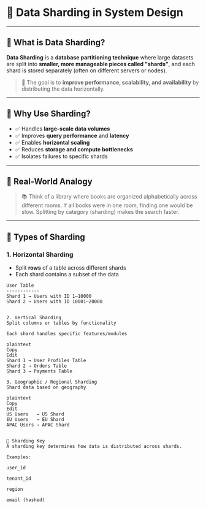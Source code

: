 
# 🧩 Data Sharding in System Design

---

## 🔹 What is Data Sharding?

**Data Sharding** is a **database partitioning technique** where large datasets are split into **smaller, more manageable pieces called "shards"**, and each shard is stored separately (often on different servers or nodes).

> 📌 The goal is to **improve performance, scalability, and availability** by distributing the data horizontally.

---

## 🔹 Why Use Sharding?

- ✅ Handles **large-scale data volumes**
- ✅ Improves **query performance** and **latency**
- ✅ Enables **horizontal scaling**
- ✅ Reduces **storage and compute bottlenecks**
- ✅ Isolates failures to specific shards

---

## 🔹 Real-World Analogy

> 📚 Think of a library where books are organized alphabetically across different rooms. If all books were in one room, finding one would be slow. Splitting by category (sharding) makes the search faster.

---

## 🔹 Types of Sharding

### 1. Horizontal Sharding

- Split **rows** of a table across different shards
- Each shard contains a subset of the data

```plaintext
User Table
------------
Shard 1 → Users with ID 1–10000
Shard 2 → Users with ID 10001–20000


2. Vertical Sharding
Split columns or tables by functionality

Each shard handles specific features/modules

plaintext
Copy
Edit
Shard 1 → User Profiles Table  
Shard 2 → Orders Table  
Shard 3 → Payments Table

3. Geographic / Regional Sharding
Shard data based on geography

plaintext
Copy
Edit
US Users   → US Shard  
EU Users   → EU Shard  
APAC Users → APAC Shard


🔹 Sharding Key
A sharding key determines how data is distributed across shards.

Examples:

user_id

tenant_id

region

email (hashed)

